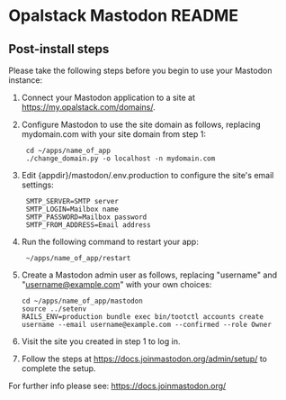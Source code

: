 # Opalstack Mastodon README

## Post-install steps

Please take the following steps before you begin to use your Mastodon instance:

1. Connect your Mastodon application to a site at https://my.opalstack.com/domains/.

2. Configure Mastodon to use the site domain as follows, replacing mydomain.com with your site domain from step 1:

        cd ~/apps/name_of_app
        ./change_domain.py -o localhost -n mydomain.com

3. Edit {appdir}/mastodon/.env.production to configure the site's email settings:

        SMTP_SERVER=SMTP server
        SMTP_LOGIN=Mailbox name
        SMTP_PASSWORD=Mailbox password
        SMTP_FROM_ADDRESS=Email address

9. Run the following command to restart your app:

        ~/apps/name_of_app/restart

10. Create a Mastodon admin user as follows, replacing "username" and "username@example.com" with your own choices:

        cd ~/apps/name_of_app/mastodon
        source ../setenv
        RAILS_ENV=production bundle exec bin/tootctl accounts create username --email username@example.com --confirmed --role Owner

11. Visit the site you created in step 1 to log in.

12. Follow the steps at https://docs.joinmastodon.org/admin/setup/ to complete the setup.

For further info please see: https://docs.joinmastodon.org/

